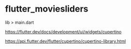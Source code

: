 # flutter_moviesliders

lib > main.dart

https://flutter.dev/docs/development/ui/widgets/cupertino

https://api.flutter.dev/flutter/cupertino/cupertino-library.html
